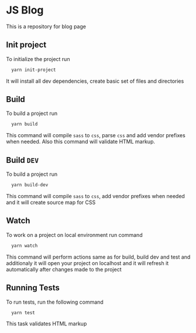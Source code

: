 # JS Blog

This is a repository for blog page


## Init project

To initialize the project run

```bash
  yarn init-project
```

It will install all dev dependencies, create basic set of files and directories
## Build

To build a project run 

```bash
  yarn build
```

This command will compile `sass` to `css`, parse `css` and add vendor prefixes when needed. Also this command will validate HTML markup. 
## Build `DEV`

To build a project run 

```bash
  yarn build-dev
```

This command will compile `sass` to `css`, add vendor prefixes when needed and it will create source map for CSS 
## Watch

To work on a project on local environment run command

```bash
  yarn watch
```
This command will perform actions same as for build, build dev and test and additionaly it will open your project on localhost and it will refresh it automatically after changes made to the project
## Running Tests

To run tests, run the following command

```bash
  yarn test
```

This task validates HTML markup